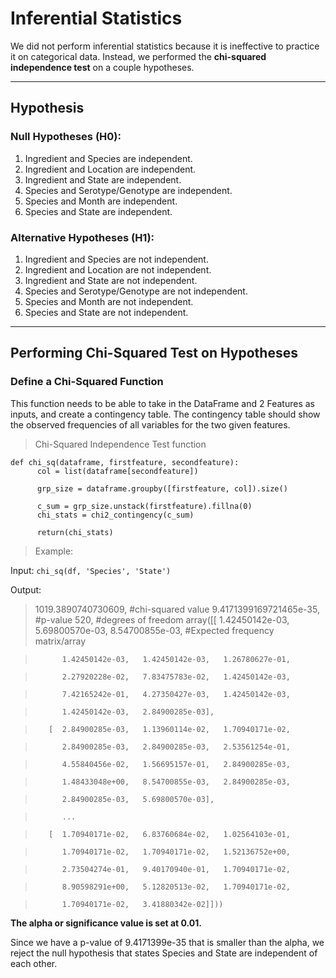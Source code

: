 # Inferential Statistics

We did not perform inferential statistics because it is ineffective to practice it on categorical data.
Instead, we performed the **chi-squared independence test** on a couple hypotheses.

---

## Hypothesis

### Null Hypotheses (H0):

1. Ingredient and Species are independent.
2. Ingredient and Location are independent.
3. Ingredient and State are independent.
4. Species and Serotype/Genotype are independent.
5. Species and Month are independent.
6. Species and State are independent.

### Alternative Hypotheses (H1):

1. Ingredient and Species are not independent.
2. Ingredient and Location are not independent.
3. Ingredient and State are not independent.
4. Species and Serotype/Genotype are not independent.
5. Species and Month are not independent.
6. Species and State are not independent.

---

## Performing Chi-Squared Test on Hypotheses

### Define a Chi-Squared Function
This function needs to be able to take in the DataFrame and 2 Features as inputs, and create a contingency table.
The contingency table should show the observed frequencies of all variables for the two given features.

> Chi-Squared Independence Test function

`def chi_sq(dataframe, firstfeature, secondfeature):`  
`      col = list(dataframe[secondfeature])`  
  
`      grp_size = dataframe.groupby([firstfeature, col]).size()`  
  
`      c_sum = grp_size.unstack(firstfeature).fillna(0)`  
`      chi_stats = chi2_contingency(c_sum)`  
  
`      return(chi_stats)`  

> Example:

Input: 
`chi_sq(df, 'Species', 'State')`  

Output:
> 1019.3890740730609,       #chi-squared value 
> 9.4171399169721465e-35,   #p-value
> 520,                      #degrees of freedom
> array([[  1.42450142e-03,   5.69800570e-03,   8.54700855e-03,   #Expected frequency matrix/array  

>           1.42450142e-03,   1.42450142e-03,   1.26780627e-01,  

>           2.27920228e-02,   7.83475783e-02,   1.42450142e-03,  

>           7.42165242e-01,   4.27350427e-03,   1.42450142e-03,  

>           1.42450142e-03,   2.84900285e-03],    

>        [  2.84900285e-03,   1.13960114e-02,   1.70940171e-02,

>           2.84900285e-03,   2.84900285e-03,   2.53561254e-01,

>           4.55840456e-02,   1.56695157e-01,   2.84900285e-03,

>           1.48433048e+00,   8.54700855e-03,   2.84900285e-03,

>           2.84900285e-03,   5.69800570e-03],

>           ...

>        [  1.70940171e-02,   6.83760684e-02,   1.02564103e-01,

>           1.70940171e-02,   1.70940171e-02,   1.52136752e+00,

>           2.73504274e-01,   9.40170940e-01,   1.70940171e-02,

>           8.90598291e+00,   5.12820513e-02,   1.70940171e-02,

>           1.70940171e-02,   3.41880342e-02]]))

**The alpha or significance value is set at 0.01.**

Since we have a p-value of 9.4171399e-35 that is smaller than the alpha, we reject the null hypothesis that
states Species and State are independent of each other.
